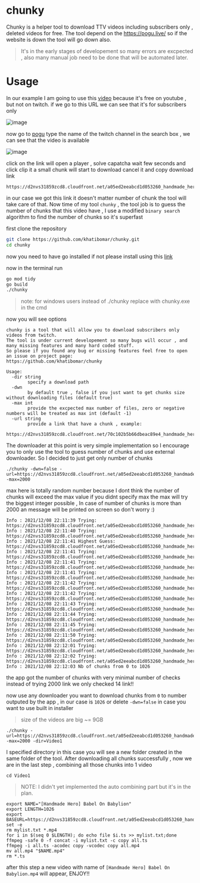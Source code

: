 # chunky
Chunky is a helper tool to download TTV videos including subscribers only , deleted videos for free.
The tool depend on the https://pogu.live/ so if the website is down the tool will go down also.
> It's in the early stages of developement so many errors are excpected , also many manual job need to be done that will be automated later.


# Usage
In our example I am going to use this [video](https://www.twitch.tv/videos/1199813680) because it's free on youtube , but not on twitch.
if we go to this URL we can see that it's for subscribers only

![image](https://user-images.githubusercontent.com/35725554/145275174-684dc376-06dc-4108-af56-9525849610aa.png)

now go to [pogu](https://pogu.live/) type the name of the twitch channel in the search box , we can see that the video is available

![image](https://user-images.githubusercontent.com/35725554/145275418-fb902c6f-c3f6-4215-b371-ea617176260e.png)

click on the link will open a player , solve capatcha wait few seconds and click clip it a small chunk will start to download cancel it and copy download link

```
https://d2nvs31859zcd8.cloudfront.net/a05ed2eeabcd1d053260_handmade_hero_40195752827_1636398126/chunked/0.ts
```

in our case we got this link it doesn't matter number of chunk the tool will take care of that. Now time of my tool `chunky` , the tool job is to guess the number of chunks that this video have , I use a modified `binary search` algorithm to find the number of chunks so it's superfast

first clone the repository
```bash
git clone https://github.com/khatibomar/chunky.git
cd chunky
```

now you need to have go installed if not please install using this [link](https://go.dev/dl/)

now in the terminal run

```bash
go mod tidy
go build
./chunky
```
> note: for windows users instead of ./chunky replace with chunky.exe in the cmd


now you will see options
```
chunky is a tool that will allow you to download subscribers only videos from twitch.
The tool is under current developement so many bugs will occur , and many missing features and many hard coded stuff.
So please if you found any bug or missing features feel free to open an issue on project page:
https://github.com/khatibomar/chunky

Usage:
  -dir string
        specify a download path
  -dwn
        by default true , false if you just want to get chunks size without downloading files (default true)
  -max int
        provide the excpected max number of files, zero or negative numbers will be treated as max int (default -1)
  -url string
        provide a link that have a chunk , example:
        https://d2nvs31859zcd8.cloudfront.net/70c102b5b66dbeac89e4_handmade_hero_40072241627_1633745055/chunked/155.ts
```
The downloader at this point is very simple implementation so I encourage you to only use the tool to guess number of chunks and use external downloader.
So I decided to just get only number of chunks
```
./chunky -dwn=false -url=https://d2nvs31859zcd8.cloudfront.net/a05ed2eeabcd1d053260_handmade_hero_40195752827_1636398126/chunked/0.ts -max=2000
```
max here is totally random number because I dont think the number of chunks will exceed the max value if you didnt specify max the max will try the biggest integer possible , In case of number of chunks is more than 2000 an message will be printed on screen so don't worry :)
```
Info : 2021/12/08 22:11:39 Trying: https://d2nvs31859zcd8.cloudfront.net/a05ed2eeabcd1d053260_handmade_hero_40195752827_1636398126/chunked/2000.ts
Info : 2021/12/08 22:11:40 Trying: https://d2nvs31859zcd8.cloudfront.net/a05ed2eeabcd1d053260_handmade_hero_40195752827_1636398126/chunked/1000.ts
Info : 2021/12/08 22:11:41 Highest Guess: https://d2nvs31859zcd8.cloudfront.net/a05ed2eeabcd1d053260_handmade_hero_40195752827_1636398126/chunked/1000.ts
Info : 2021/12/08 22:11:41 Trying: https://d2nvs31859zcd8.cloudfront.net/a05ed2eeabcd1d053260_handmade_hero_40195752827_1636398126/chunked/1000.ts
Info : 2021/12/08 22:11:41 Trying: https://d2nvs31859zcd8.cloudfront.net/a05ed2eeabcd1d053260_handmade_hero_40195752827_1636398126/chunked/1500.ts
Info : 2021/12/08 22:11:41 Trying: https://d2nvs31859zcd8.cloudfront.net/a05ed2eeabcd1d053260_handmade_hero_40195752827_1636398126/chunked/1250.ts
Info : 2021/12/08 22:11:42 Trying: https://d2nvs31859zcd8.cloudfront.net/a05ed2eeabcd1d053260_handmade_hero_40195752827_1636398126/chunked/1125.ts
Info : 2021/12/08 22:11:42 Trying: https://d2nvs31859zcd8.cloudfront.net/a05ed2eeabcd1d053260_handmade_hero_40195752827_1636398126/chunked/1062.ts
Info : 2021/12/08 22:11:43 Trying: https://d2nvs31859zcd8.cloudfront.net/a05ed2eeabcd1d053260_handmade_hero_40195752827_1636398126/chunked/1031.ts
Info : 2021/12/08 22:11:44 Trying: https://d2nvs31859zcd8.cloudfront.net/a05ed2eeabcd1d053260_handmade_hero_40195752827_1636398126/chunked/1015.ts
Info : 2021/12/08 22:11:45 Trying: https://d2nvs31859zcd8.cloudfront.net/a05ed2eeabcd1d053260_handmade_hero_40195752827_1636398126/chunked/1023.ts
Info : 2021/12/08 22:11:50 Trying: https://d2nvs31859zcd8.cloudfront.net/a05ed2eeabcd1d053260_handmade_hero_40195752827_1636398126/chunked/1027.ts
Info : 2021/12/08 22:12:01 Trying: https://d2nvs31859zcd8.cloudfront.net/a05ed2eeabcd1d053260_handmade_hero_40195752827_1636398126/chunked/1025.ts
Info : 2021/12/08 22:12:02 Trying: https://d2nvs31859zcd8.cloudfront.net/a05ed2eeabcd1d053260_handmade_hero_40195752827_1636398126/chunked/1026.ts
Info : 2021/12/08 22:12:03 Nb of chunks from 0 to 1026
```
the app got the number of chunks with very minimal number of checks instead of trying 2000 link we only checked 14 link!!

now use any downloader you want to download chunks from `0` to number outputed by the app , in our case is `1026`
or delete `-dwn=false` in case you want to use built in installer
> size of the videos are big ~= 9GB

```
./chunky -url=https://d2nvs31859zcd8.cloudfront.net/a05ed2eeabcd1d053260_handmade_hero_40195752827_1636398126/chunked/0.ts -max=2000 -dir=Video1
```
I specified directory in this case you will see a new folder created in the same folder of the tool.
After downloading all chunks successfully , now we are in the last step , combining all those chunks into 1 video
```
cd Video1
```
> NOTE: I didn't yet implemented the auto combining part but it's in the plan.

```
export NAME="[Handmade Hero] Babel On Babylion"
export LENGTH=1026
export BASEURL=https://d2nvs31859zcd8.cloudfront.net/a05ed2eeabcd1d053260_handmade_hero_40195752827_1636398126/chunked/
set -e
rm mylist.txt *.mp4
for i in $(seq 0 $LENGTH); do echo file $i.ts >> mylist.txt;done
ffmpeg -safe 0 -f concat -i mylist.txt -c copy all.ts
ffmpeg -i all.ts -acodec copy -vcodec copy all.mp4
mv all.mp4 "$NAME.mp4"
rm *.ts
```

after this step a new video with name of `[Handmade Hero] Babel On Babylion.mp4` will appear, ENJOY!!
